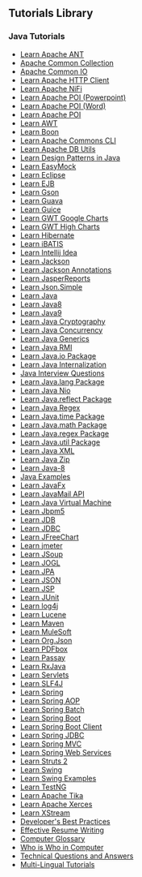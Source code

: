 ## Tutorials Library
### Java Tutorials
* [Learn Apache ANT](/ant/index.htm) <!--https://www.tutorialspoint.com/images/ant_icon.png--> 
* [Apache Common Collection](/commons_collections/index.htm) <!--https://www.tutorialspoint.com/images/commons_collections_icon.png--> 
* [Apache Common IO](/commons_io/index.htm) <!--https://www.tutorialspoint.com/images/commons_io_icon.png--> 
* [Learn Apache HTTP Client](/apache_httpclient/index.htm) <!--https://www.tutorialspoint.com/images/apache_httpclient_icon.png--> 
* [Learn Apache NiFi](/apache_nifi/index.htm) <!--https://www.tutorialspoint.com/images/apache_nifi_icon.png--> 
* [Learn Apache POI (Powerpoint)](/apache_poi_ppt/index.htm) <!--https://www.tutorialspoint.com/images/apache_poi_ppt_icon.png--> 
* [Learn Apache POI (Word)](/apache_poi_word/index.htm) <!--https://www.tutorialspoint.com/images/apache_poi_word_icon.png--> 
* [Learn Apache POI](/apache_poi/index.htm) <!--https://www.tutorialspoint.com/images/apache_poi_icon.png--> 
* [Learn AWT](/awt/index.htm) <!--https://www.tutorialspoint.com/images/awt_icon.png--> 
* [Learn Boon](/boon/index.htm) <!--https://www.tutorialspoint.com/images/boon_icon.png--> 
* [Learn Apache Commons CLI](/commons_cli/index.htm) <!--https://www.tutorialspoint.com/images/commons_cli_icon.png--> 
* [Learn Apache DB Utils](/dbutils/index.htm) <!--https://www.tutorialspoint.com/images/dbutils_icon.png--> 
* [Learn Design Patterns in Java](/design_pattern/index.htm) <!--https://www.tutorialspoint.com/images/design_pattern_icon.png--> 
* [Learn EasyMock](/easymock/index.htm) <!--https://www.tutorialspoint.com/images/easymock_icon.png--> 
* [Learn Eclipse](/eclipse/index.htm) <!--https://www.tutorialspoint.com/images/eclipse_icon.png--> 
* [Learn EJB](/ejb/index.htm) <!--https://www.tutorialspoint.com/images/ejb_icon.png--> 
* [Learn Gson](/gson/index.htm) <!--https://www.tutorialspoint.com/images/gson_icon.png--> 
* [Learn Guava](/guava/index.htm) <!--https://www.tutorialspoint.com/images/guava_icon.png--> 
* [Learn Guice](/guice/index.htm) <!--https://www.tutorialspoint.com/images/guice_icon.png--> 
* [Learn GWT Google Charts](/gwt_googlecharts/index.htm) <!--https://www.tutorialspoint.com/images/gwt_googlecharts_icon.png--> 
* [Learn GWT High Charts](/gwt_highcharts/index.htm) <!--https://www.tutorialspoint.com/images/gwt_highcharts_icon.png--> 
* [Learn Hibernate](/hibernate/index.htm) <!--https://www.tutorialspoint.com/images/hibernate_icon.png--> 
* [Learn iBATIS](/ibatis/index.htm) <!--https://www.tutorialspoint.com/images/ibatis_icon.png--> 
* [Learn Intellij Idea](/intellij_idea/index.htm) <!--https://www.tutorialspoint.com/images/intellij_idea_icon.png--> 
* [Learn Jackson](/jackson/index.htm) <!--https://www.tutorialspoint.com/images/jackson_icon.png--> 
* [Learn Jackson Annotations](/jackson_annotations/index.htm) <!--https://www.tutorialspoint.com/images/jackson_annotations_icon.png--> 
* [Learn JasperReports](/jasper_reports/index.htm) <!--https://www.tutorialspoint.com/images/jasper_reports_icon.png--> 
* [Learn Json.Simple](/json_simple/index.htm) <!--https://www.tutorialspoint.com/images/json_simple_icon.png--> 
* [Learn Java](/java/index.htm) <!--https://www.tutorialspoint.com/images/java_icon.png--> 
* [Learn Java8](/java8/index.htm) <!--https://www.tutorialspoint.com/images/java8_icon.png--> 
* [Learn Java9](/java9/index.htm) <!--https://www.tutorialspoint.com/images/java9_icon.png--> 
* [Learn Java Cryptography](/java_cryptography/index.htm) <!--https://www.tutorialspoint.com/images/java_cryptography_icon.png--> 
* [Learn Java Concurrency](/java_concurrency/index.htm) <!--https://www.tutorialspoint.com/images/java_concurrency_icon.png--> 
* [Learn Java Generics](/java_generics/index.htm) <!--https://www.tutorialspoint.com/images/java_generics_icon.png--> 
* [Learn Java RMI](/java_rmi/index.htm) <!--https://www.tutorialspoint.com/images/java_rmi_icon.png--> 
* [Learn Java.io Package](/java/io/index.htm) <!--https://www.tutorialspoint.com/images/java_io_icon.png--> 
* [Learn Java Internalization](/java_i18n/index.htm) <!--https://www.tutorialspoint.com/images/java_i18n_icon.png--> 
* [Java Interview Questions](/java/java_interview_questions.htm) <!--https://www.tutorialspoint.com/images/java_icon.png--> 
* [Learn Java.lang Package](/java/lang/index.htm) <!--https://www.tutorialspoint.com/images/java_lang_icon.png--> 
* [Learn Java Nio](/java_nio/index.htm) <!--https://www.tutorialspoint.com/images/java_nio_icon.png--> 
* [Learn Java.reflect Package](/javareflect/index.htm) <!--https://www.tutorialspoint.com/images/javareflect_icon.png--> 
* [Learn Java Regex](/javaregex/index.htm) <!--https://www.tutorialspoint.com/images/javaregex_icon.png--> 
* [Learn Java.time Package](/javatime/index.htm) <!--https://www.tutorialspoint.com/images/javatime_icon.png--> 
* [Learn Java.math Package](/java/math/index.htm) <!--https://www.tutorialspoint.com/images/java_math_icon.png--> 
* [Learn Java.regex Package](/javaregex/index.htm) <!--https://www.tutorialspoint.com/images/javaregex_icon.png--> 
* [Learn Java.util Package](/java/util/index.htm) <!--https://www.tutorialspoint.com/images/java_util_icon.png--> 
* [Learn Java XML](/java_xml/index.htm) <!--https://www.tutorialspoint.com/images/java_xml_icon.png--> 
* [Learn Java Zip](/javazip/index.htm) <!--https://www.tutorialspoint.com/images/javazip_icon.png--> 
* [Learn Java-8](/java8/index.htm) <!--https://www.tutorialspoint.com/images/java8_icon.png--> 
* [Java  Examples](/javaexamples/index.htm) <!--https://www.tutorialspoint.com/images/javaexamples_icon.png--> 
* [Learn JavaFx](/javafx/index.htm) <!--https://www.tutorialspoint.com/images/javafx_icon.png--> 
* [Learn JavaMail API](/javamail_api/index.htm) <!--https://www.tutorialspoint.com/images/javamail_api_icon.png--> 
* [Learn Java Virtual Machine](/java_virtual_machine/index.htm) <!--https://www.tutorialspoint.com/images/java_virtual_machine_icon.png--> 
* [Learn Jbpm5](/jbpm5/index.htm) <!--https://www.tutorialspoint.com/images/jbpm5_icon.png--> 
* [Learn JDB](/jdb/index.htm) <!--https://www.tutorialspoint.com/images/jdb_icon.png--> 
* [Learn JDBC](/jdbc/index.htm) <!--https://www.tutorialspoint.com/images/jdbc_icon.png--> 
* [Learn JFreeChart](/jfreechart/index.htm) <!--https://www.tutorialspoint.com/images/jfreechart_icon.png--> 
* [Learn jmeter](/jmeter/index.htm) <!--https://www.tutorialspoint.com/images/jmeter_icon.png--> 
* [Learn JSoup](/jsoup/index.htm) <!--https://www.tutorialspoint.com/images/jsoup_icon.png--> 
* [Learn JOGL](/jogl/index.htm) <!--https://www.tutorialspoint.com/images/jogl_icon.png--> 
* [Learn JPA](/jpa/index.htm) <!--https://www.tutorialspoint.com/images/jpa_icon.png--> 
* [Learn JSON](/json/index.htm) <!--https://www.tutorialspoint.com/images/json_icon.png--> 
* [Learn JSP](/jsp/index.htm) <!--https://www.tutorialspoint.com/images/jsp_icon.png--> 
* [Learn JUnit](/junit/index.htm) <!--https://www.tutorialspoint.com/images/junit_icon.png--> 
* [Learn log4j](/log4j/index.htm) <!--https://www.tutorialspoint.com/images/log4j_icon.png--> 
* [Learn Lucene](/lucene/index.htm) <!--https://www.tutorialspoint.com/images/lucene_icon.png--> 
* [Learn Maven](/maven/index.htm) <!--https://www.tutorialspoint.com/images/maven_icon.png--> 
* [Learn MuleSoft](/mulesoft/index.htm) <!--https://www.tutorialspoint.com/images/mulesoft_icon.png--> 
* [Learn Org.Json](/org_json/index.htm) <!--https://www.tutorialspoint.com/images/org_json_icon.png--> 
* [Learn PDFbox](/pdfbox/index.htm) <!--https://www.tutorialspoint.com/images/pdfbox_icon.png--> 
* [Learn Passay](/passay/index.htm) <!--https://www.tutorialspoint.com/images/passay_icon.png--> 
* [Learn RxJava](/rxjava/index.htm) <!--https://www.tutorialspoint.com/images/rxjava_icon.png--> 
* [Learn Servlets](/servlets/index.htm) <!--https://www.tutorialspoint.com/images/servlets_icon.png--> 
* [Learn SLF4J](/slf4j/index.htm) <!--https://www.tutorialspoint.com/images/slf4j_icon.png--> 
* [Learn Spring](/spring/index.htm) <!--https://www.tutorialspoint.com/images/spring_icon.png--> 
* [Learn Spring AOP](/springaop/index.htm) <!--https://www.tutorialspoint.com/images/springaop_icon.png--> 
* [Learn Spring Batch](/spring_batch/index.htm) <!--https://www.tutorialspoint.com/images/spring_batch_icon.png--> 
* [Learn Spring Boot](/spring_boot/index.htm) <!--https://www.tutorialspoint.com/images/spring_boot_icon.png--> 
* [Learn Spring Boot Client](/springbootcli/index.htm) <!--https://www.tutorialspoint.com/images/springbootcli_icon.png--> 
* [Learn Spring JDBC](/springjdbc/index.htm) <!--https://www.tutorialspoint.com/images/springjdbc_icon.png--> 
* [Learn Spring MVC](/springmvc/index.htm) <!--https://www.tutorialspoint.com/images/springmvc_icon.png--> 
* [Learn Spring Web Services](/springws/index.htm) <!--https://www.tutorialspoint.com/images/springws_icon.png--> 
* [Learn Struts 2](/struts_2/index.htm) <!--https://www.tutorialspoint.com/images/struts_2_icon.png--> 
* [Learn Swing](/swing/index.htm) <!--https://www.tutorialspoint.com/images/swing_icon.png--> 
* [Learn Swing Examples](/swingexamples/index.htm) <!--https://www.tutorialspoint.com/images/swingexamples_icon.png--> 
* [Learn TestNG](/testng/index.htm) <!--https://www.tutorialspoint.com/images/testng_icon.png--> 
* [Learn Apache Tika](/tika/index.htm) <!--https://www.tutorialspoint.com/images/tika_icon.png--> 
* [Learn Apache Xerces](/xerces/index.htm) <!--https://www.tutorialspoint.com/images/xerces_icon.png--> 
* [Learn XStream](/xstream/index.htm) <!--https://www.tutorialspoint.com/images/xstream_icon.png--> 
* [Developer's Best Practices](/developers_best_practices/index.htm) <!--https://www.tutorialspoint.com/images/developers-best-practices.png--> 
* [Effective Resume Writing](/effective_resume_writing.htm) <!--https://www.tutorialspoint.com/images/resume-writing.png--> 
* [Computer Glossary](/computer_glossary.htm) <!--https://www.tutorialspoint.com/images/computer-glossary.png--> 
* [Who is Who in Computer](/computer_whoiswho.htm) <!--https://www.tutorialspoint.com/images/who-is-who.png--> 
* [Technical Questions and Answers](/questions_and_answers.htm) <!--https://www.tutorialspoint.com/images/questions-answers.png--> 
* [Multi-Lingual Tutorials](/multi_language_tutorials.htm) <!--https://www.tutorialspoint.com/images/multilanguage-tutorials.png--> 
